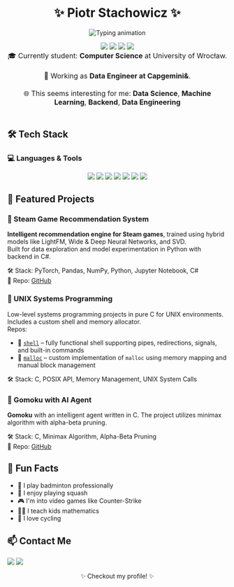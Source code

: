 <h1 align="center">✨ Piotr Stachowicz ✨</h1>

<p align="center">
  <img src="https://readme-typing-svg.demolab.com?font=Fira+Code&weight=500&pause=1000&color=A259FF&center=true&vCenter=true&multiline=true&width=600&height=60&lines=CS+Student+%7C+Data+Engineer;Backend+Developer+%7C+Machine+Learning" alt="Typing animation" />
</p>

<div align="center">
  <img src="https://img.shields.io/badge/Role-Data%20Engineer-%23a259ff?style=for-the-badge&logoColor=white" />
  <img src="https://img.shields.io/badge/Expertise-Machine%20Learning-%23a259ff?style=for-the-badge&logoColor=white" />
  <img src="https://img.shields.io/badge/Skills-Backend%20Development-%23a259ff?style=for-the-badge&logoColor=white" />
  <img src="https://img.shields.io/badge/Focus-Cloud%20Services-%23a259ff?style=for-the-badge&logoColor=white" />
</div>

<p align="center" style="max-width: 700px; margin: auto; font-size: 16px;">
  🎓 Currently student: <strong>Computer Science</strong> at University of Wrocław.<br/><br/>
  💼 Working as <strong>Data Engineer at Capgemini&</strong>.<br/><br/>
  🌐 This seems interesting for me: <strong>Data Science</strong>, <strong>Machine Learning</strong>, <strong>Backend</strong>, <strong>Data Engineering</strong><br/><br/>
</p>

## 🛠 Tech Stack

### 💻 Languages & Tools
<div align="center">
  <img src="https://img.shields.io/badge/-C++-00599C?style=flat&logo=c%2b%2b&logoColor=white" />
  <img src="https://img.shields.io/badge/-C-000000?style=flat&logo=c&logoColor=white" />
  <img src="https://img.shields.io/badge/-Python-3776AB?style=flat&logo=python&logoColor=white" />
  <img src="https://img.shields.io/badge/-SQL-4479A1?style=flat&logo=postgresql&logoColor=white" />
  <img src="https://img.shields.io/badge/-AWS-FF9900?style=flat&logo=amazon-aws&logoColor=white" />
  <img src="https://img.shields.io/badge/-React-61DAFB?style=flat&logo=react&logoColor=black" />
  <img src="https://img.shields.io/badge/-C%23-68217A?style=flat&logo=c-sharp&logoColor=white" />
</div>

## 📌 Featured Projects

### 🔹 Steam Game Recommendation System
**Intelligent recommendation engine for Steam games**, trained using hybrid models like LightFM, Wide & Deep Neural Networks, and SVD.  
Built for data exploration and model experimentation in Python with backend in C#.

🛠 Stack: PyTorch, Pandas, NumPy, Python, Jupyter Notebook, C#  
📂 Repo: [GitHub](https://github.com/DominikSzczepaniak/GameRecommender)

### 🔹 UNIX Systems Programming
Low-level systems programming projects in pure C for UNIX environments. Includes a custom shell and memory allocator.  
Repos:
- 📂 [`shell`](https://github.com/yourusername/minishell) – fully functional shell supporting pipes, redirections, signals, and built-in commands  
- 📂 [`malloc`](https://github.com/yourusername/malloc) – custom implementation of `malloc` using memory mapping and manual block management

🛠 Stack: C, POSIX API, Memory Management, UNIX System Calls

### 🔹 Gomoku with AI Agent
**Gomoku** with an intelligent agent written in C. The project utilizes minimax algorithm with alpha-beta pruning.

🛠 Stack: C, Minimax Algorithm, Alpha-Beta Pruning  
📂 Repo: [GitHub](https://github.com/PiotrStachowicz/Gomoku)

## 🧠 Fun Facts
- 🏸 I play badminton professionally  
- 🏓 I enjoy playing squash  
- 🎮 I'm into video games like Counter-Strike  
- 👨‍🏫 I teach kids mathematics  
- 🚴 I love cycling  

## 📫 Contact Me

<p>
  <a href="mailto:piotrekstachowicz1@gmail.com"><img src="https://img.shields.io/badge/email-%23D14836.svg?&style=flat&logo=gmail&logoColor=white"/></a>
  <a href="https://www.linkedin.com/in/stachowicz-piotr"><img src="https://img.shields.io/badge/linkedin-%230077B5.svg?&style=flat&logo=linkedin&logoColor=white" /></a>
</p>

<p align="center">✨ Checkout my profile! ✨</p>
